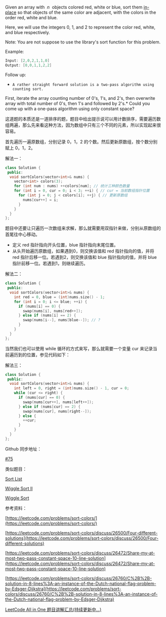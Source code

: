 Given an array with  _n_  objects colored red, white or blue, sort them [in-place](https://en.wikipedia.org/wiki/In-place_algorithm) so that objects of the same color are adjacent, with the colors in the order red, white and blue.

Here, we will use the integers 0, 1, and 2 to represent the color red, white, and blue respectively.

Note: You are not suppose to use the library's sort function for this problem.

Example:

```cpp
Input: [2,0,2,1,1,0]
Output: [0,0,1,1,2,2]
```

Follow up:

- `A rather straight forward solution is a two-pass algorithm using counting sort.`

First, iterate the array counting number of 0's, 1's, and 2's, then overwrite array with total number of 0's, then 1's and followed by 2's.\* Could you come up with a one-pass algorithm using only constant space?

这道题的本质还是一道排序的题，题目中给出提示说可以用计数排序，需要遍历数组两遍，那么先来看这种方法，因为数组中只有三个不同的元素，所以实现起来很容易。

首先遍历一遍原数组，分别记录 0，1，2 的个数。然后更新原数组，按个数分别赋上 0，1，2。

解法一：

```cpp
class Solution {
 public:
  void sortColors(vector<int>& nums) {
    vector<int> colors(3);
    for (int num : nums) ++colors[num]; // 统计三种颜色数量
    for (int i = 0, cur = 0; i < 3; ++i) { // cur = 当前数组指针位置
      for (int j = 0; j < colors[i]; ++j) { // 更新原数组
        nums[cur++] = i;
      }
    }
  }
};
```

题目中还要让只遍历一次数组来求解，那么就需要用双指针来做，分别从原数组的首尾往中心移动。

- 定义 red 指针指向开头位置，blue 指针指向末尾位置。
- 从头开始遍历原数组，如果遇到0，则交换该值和 red 指针指向的值，并将 red 指针后移一位。若遇到2，则交换该值和 blue 指针指向的值，并将 blue 指针前移一位。若遇到1，则继续遍历。

解法二：

```cpp
class Solution {
 public:
  void sortColors(vector<int>& nums) {
    int red = 0, blue = (int)nums.size() - 1;
    for (int i = 0; i <= blue; ++i) {
      if (nums[i] == 0) {
        swap(nums[i], nums[red++]);
      } else if (nums[i] == 2) {
        swap(nums[i--], nums[blue--]); // ?
      } 
    }
  }
};
```

当然我们也可以使用 while 循环的方式来写，那么就需要一个变量 cur 来记录当前遍历到的位置，参见代码如下：

解法三：

```cpp
class Solution {
 public:
  void sortColors(vector<int>& nums) {
    int left = 0, right = (int)nums.size() - 1, cur = 0;
    while (cur <= right) {
      if (nums[cur] == 0) {
        swap(nums[cur++], nums[left++]);
      } else if (nums[cur] == 2) {
        swap(nums[cur], nums[right--]);
      } else {
        ++cur;
      }
    }
  }
};
```

Github 同步地址：

[#75](https://github.com/grandyang/leetcode/issues/75)

类似题目：

[Sort List](http://www.cnblogs.com/grandyang/p/4249905.html)

[Wiggle Sort II](http://www.cnblogs.com/grandyang/p/5139057.html)

[Wiggle Sort](http://www.cnblogs.com/grandyang/p/5177285.html)

参考资料：

[https://leetcode.com/problems/sort-colors/](https://leetcode.com/problems/sort-colors/)

[https://leetcode.com/problems/sort-colors/discuss/26500/Four-different-solutions](https://leetcode.com/problems/sort-colors/discuss/26500/Four-different-solutions)

[https://leetcode.com/problems/sort-colors/discuss/26472/Share-my-at-most-two-pass-constant-space-10-line-solution](https://leetcode.com/problems/sort-colors/discuss/26472/Share-my-at-most-two-pass-constant-space-10-line-solution)

[https://leetcode.com/problems/sort-colors/discuss/26760/C%2B%2B-solution-in-8-lines%3A-an-instance-of-the-Dutch-national-flag-problem-by-Edsger-Dijkstra](https://leetcode.com/problems/sort-colors/discuss/26760/C%2B%2B-solution-in-8-lines%3A-an-instance-of-the-Dutch-national-flag-problem-by-Edsger-Dijkstra)

[LeetCode All in One 题目讲解汇总(持续更新中...)](http://www.cnblogs.com/grandyang/p/4606334.html)
